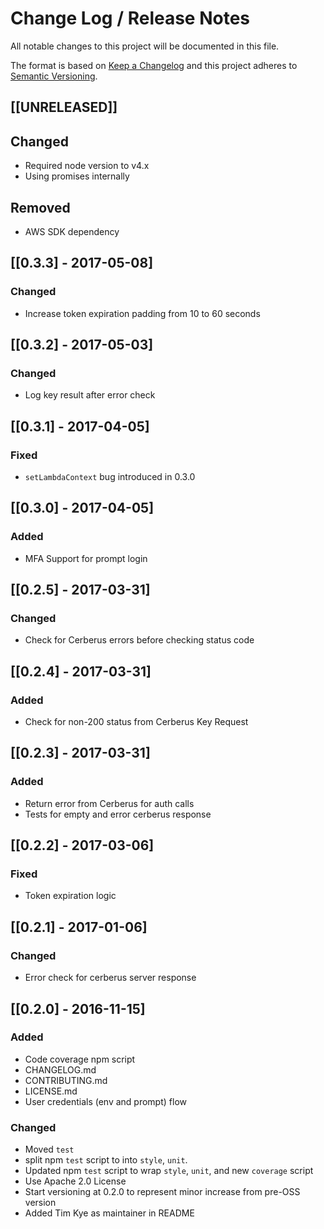 # Change Log /  Release Notes
All notable changes to this project will be documented in this file.

The format is based on [Keep a Changelog](http://keepachangelog.com/)
and this project adheres to [Semantic Versioning](http://semver.org/).

## [[UNRELEASED]]
## Changed
- Required node version to v4.x
- Using promises internally
## Removed
- AWS SDK dependency

## [[0.3.3] - 2017-05-08]
### Changed
- Increase token expiration padding from 10 to 60 seconds

## [[0.3.2] - 2017-05-03]
### Changed
- Log key result after error check

## [[0.3.1] - 2017-04-05]
### Fixed
- `setLambdaContext` bug introduced in 0.3.0

## [[0.3.0] - 2017-04-05]
### Added
- MFA Support for prompt login

## [[0.2.5] - 2017-03-31]
### Changed
- Check for Cerberus errors before checking status code

## [[0.2.4] - 2017-03-31]
### Added
- Check for non-200 status from Cerberus Key Request

## [[0.2.3] - 2017-03-31]
### Added
- Return error from Cerberus for auth calls
- Tests for empty and error cerberus response

## [[0.2.2] - 2017-03-06]
### Fixed
- Token expiration logic

## [[0.2.1] - 2017-01-06]
### Changed
- Error check for cerberus server response

## [[0.2.0] - 2016-11-15]
### Added
- Code coverage npm script
- CHANGELOG.md
- CONTRIBUTING.md
- LICENSE.md
- User credentials (env and prompt) flow

### Changed
- Moved `test`
- split npm `test` script to into `style`, `unit`.
- Updated npm `test` script to wrap `style`, `unit`, and new `coverage` script
- Use Apache 2.0 License
- Start versioning at 0.2.0 to represent minor increase from pre-OSS version
- Added Tim Kye as maintainer in README
